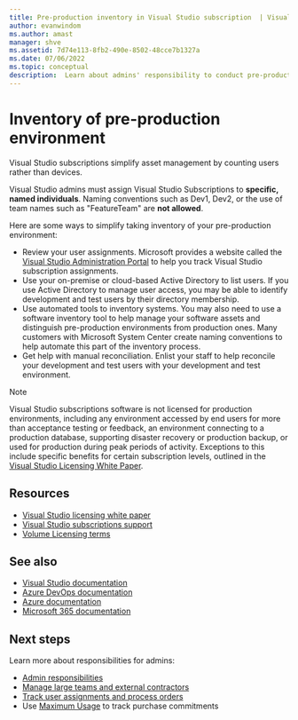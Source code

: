 ```yaml
---
title: Pre-production inventory in Visual Studio subscription  | Visual Studio Marketplace
author: evanwindom
ms.author: amast
manager: shve
ms.assetid: 7d74e113-8fb2-490e-8502-48cce7b1327a
ms.date: 07/06/2022
ms.topic: conceptual
description:  Learn about admins' responsibility to conduct pre-production inventories
---
```


# Inventory of pre-production environment

Visual Studio subscriptions simplify asset management by counting users rather than devices.

Visual Studio admins must assign Visual Studio Subscriptions to **specific, named individuals**. Naming conventions such as Dev1, Dev2, or the use of team names such as "FeatureTeam" are **not allowed**.

Here are some ways to simplify taking inventory of your pre-production environment:
+ Review your user assignments. Microsoft provides a website called the [Visual Studio Administration Portal](https://manage.visualstudio.com/) to help you track Visual Studio subscription assignments.
+ Use your on-premise or cloud-based Active Directory to list users. If you use Active Directory to manage user access, you may be able to identify development and test users by their directory membership.
+ Use automated tools to inventory systems. You may also need to use a software inventory tool to help manage your software assets and distinguish pre-production environments from production ones. Many customers with Microsoft System Center create naming conventions to help automate this part of the inventory process.
+ Get help with manual reconciliation. Enlist your staff to help reconcile your development and test users with your development and test environment.

> [!NOTE]
> Visual Studio subscriptions software is not licensed for production environments, including any environment accessed by end users for more than acceptance testing or feedback, an environment connecting to a production database, supporting disaster recovery or production backup, or used for production during peak periods of activity. Exceptions to this include specific benefits for certain subscription levels, outlined in the [Visual Studio Licensing White Paper](https://aka.ms/vslicensing).  

## Resources

+ [Visual Studio licensing white paper](https://visualstudio.microsoft.com/wp-content/uploads/2019/06/Visual-Studio-Licensing-Whitepaper-May-2019.pdf)
+ [Visual Studio subscriptions support](https://aka.ms/vsadminhelp)
+ [Volume Licensing terms](https://www.microsoft.com/licensing/product-licensing/products.aspx)

## See also

+ [Visual Studio documentation](/visualstudio/)
+ [Azure DevOps documentation](/azure/devops/)
+ [Azure documentation](/azure/)
+ [Microsoft 365 documentation](/microsoft-365/)

## Next steps

Learn more about responsibilities for admins:
+ [Admin responsibilities](admin-responsibilities.md)
+ [Manage large teams and external contractors](manage-teams.md)
+ [Track user assignments and process orders](assignments-orders.md)
+ Use [Maximum Usage](maximum-usage.md) to track purchase commitments